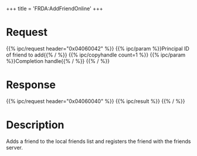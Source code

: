 +++
title = 'FRDA:AddFriendOnline'
+++

# Request

{{% ipc/request header="0x04060042" %}}
{{% ipc/param %}}Principal ID of friend to add{{% / %}}
{{% ipc/copyhandle count=1 %}}
{{% ipc/param %}}Completion handle{{% / %}}
{{% / %}}

# Response

{{% ipc/request header="0x04060040" %}}
{{% ipc/result %}}
{{% / %}}

# Description

Adds a friend to the local friends list and registers the friend with the friends server.
